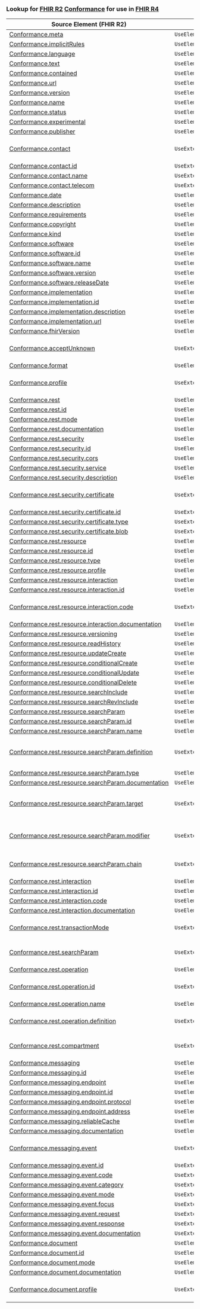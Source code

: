 ### Lookup for [FHIR R2](https://hl7.org/fhir/DSTU2/) [Conformance](https://hl7.org/fhir/DSTU2/Conformance.html) for use in [FHIR R4](https://hl7.org/fhir/R4/)

| Source Element (FHIR R2) | Usage | Target |
| -------------- | ----- | ------ |
| [Conformance.meta](https://hl7.org/fhir/DSTU2/Conformance.html#resource) | `UseElementRenamed` | [CapabilityStatement.meta](https://hl7.org/fhir/R4/CapabilityStatement.html#resource) |
| [Conformance.implicitRules](https://hl7.org/fhir/DSTU2/Conformance.html#resource) | `UseElementRenamed` | [CapabilityStatement.implicitRules](https://hl7.org/fhir/R4/CapabilityStatement.html#resource) |
| [Conformance.language](https://hl7.org/fhir/DSTU2/Conformance.html#resource) | `UseElementRenamed` | [CapabilityStatement.language](https://hl7.org/fhir/R4/CapabilityStatement.html#resource) |
| [Conformance.text](https://hl7.org/fhir/DSTU2/Conformance.html#resource) | `UseElementRenamed` | [CapabilityStatement.text](https://hl7.org/fhir/R4/CapabilityStatement.html#resource) |
| [Conformance.contained](https://hl7.org/fhir/DSTU2/Conformance.html#resource) | `UseElementRenamed` | [CapabilityStatement.contained](https://hl7.org/fhir/R4/CapabilityStatement.html#resource) |
| [Conformance.url](https://hl7.org/fhir/DSTU2/Conformance.html#resource) | `UseElementRenamed` | [CapabilityStatement.url](https://hl7.org/fhir/R4/CapabilityStatement.html#resource) |
| [Conformance.version](https://hl7.org/fhir/DSTU2/Conformance.html#resource) | `UseElementRenamed` | [CapabilityStatement.version](https://hl7.org/fhir/R4/CapabilityStatement.html#resource) |
| [Conformance.name](https://hl7.org/fhir/DSTU2/Conformance.html#resource) | `UseElementRenamed` | [CapabilityStatement.name](https://hl7.org/fhir/R4/CapabilityStatement.html#resource) |
| [Conformance.status](https://hl7.org/fhir/DSTU2/Conformance.html#resource) | `UseElementRenamed` | [CapabilityStatement.status](https://hl7.org/fhir/R4/CapabilityStatement.html#resource) |
| [Conformance.experimental](https://hl7.org/fhir/DSTU2/Conformance.html#resource) | `UseElementRenamed` | [CapabilityStatement.experimental](https://hl7.org/fhir/R4/CapabilityStatement.html#resource) |
| [Conformance.publisher](https://hl7.org/fhir/DSTU2/Conformance.html#resource) | `UseElementRenamed` | [CapabilityStatement.publisher](https://hl7.org/fhir/R4/CapabilityStatement.html#resource) |
| [Conformance.contact](https://hl7.org/fhir/DSTU2/Conformance.html#resource) | `UseExtension` | [http://hl7.org/fhir/1.0/StructureDefinition/extension-Conformance.contact](StructureDefinition-ext-R2-Conformance.contact.html) |
| [Conformance.contact.id](https://hl7.org/fhir/DSTU2/Conformance.html#resource) | `UseExtensionFromAncestor` | - |
| [Conformance.contact.name](https://hl7.org/fhir/DSTU2/Conformance.html#resource) | `UseExtensionFromAncestor` | - |
| [Conformance.contact.telecom](https://hl7.org/fhir/DSTU2/Conformance.html#resource) | `UseExtensionFromAncestor` | - |
| [Conformance.date](https://hl7.org/fhir/DSTU2/Conformance.html#resource) | `UseElementRenamed` | [CapabilityStatement.date](https://hl7.org/fhir/R4/CapabilityStatement.html#resource) |
| [Conformance.description](https://hl7.org/fhir/DSTU2/Conformance.html#resource) | `UseElementRenamed` | [CapabilityStatement.description](https://hl7.org/fhir/R4/CapabilityStatement.html#resource) |
| [Conformance.requirements](https://hl7.org/fhir/DSTU2/Conformance.html#resource) | `UseElementRenamed` | [CapabilityStatement.purpose](https://hl7.org/fhir/R4/CapabilityStatement.html#resource) |
| [Conformance.copyright](https://hl7.org/fhir/DSTU2/Conformance.html#resource) | `UseElementRenamed` | [CapabilityStatement.copyright](https://hl7.org/fhir/R4/CapabilityStatement.html#resource) |
| [Conformance.kind](https://hl7.org/fhir/DSTU2/Conformance.html#resource) | `UseElementRenamed` | [CapabilityStatement.kind](https://hl7.org/fhir/R4/CapabilityStatement.html#resource) |
| [Conformance.software](https://hl7.org/fhir/DSTU2/Conformance.html#resource) | `UseElementRenamed` | [CapabilityStatement.software](https://hl7.org/fhir/R4/CapabilityStatement.html#resource) |
| [Conformance.software.id](https://hl7.org/fhir/DSTU2/Conformance.html#resource) | `UseElementRenamed` | [CapabilityStatement.software.id](https://hl7.org/fhir/R4/CapabilityStatement.html#resource) |
| [Conformance.software.name](https://hl7.org/fhir/DSTU2/Conformance.html#resource) | `UseElementRenamed` | [CapabilityStatement.software.name](https://hl7.org/fhir/R4/CapabilityStatement.html#resource) |
| [Conformance.software.version](https://hl7.org/fhir/DSTU2/Conformance.html#resource) | `UseElementRenamed` | [CapabilityStatement.software.version](https://hl7.org/fhir/R4/CapabilityStatement.html#resource) |
| [Conformance.software.releaseDate](https://hl7.org/fhir/DSTU2/Conformance.html#resource) | `UseElementRenamed` | [CapabilityStatement.software.releaseDate](https://hl7.org/fhir/R4/CapabilityStatement.html#resource) |
| [Conformance.implementation](https://hl7.org/fhir/DSTU2/Conformance.html#resource) | `UseElementRenamed` | [CapabilityStatement.implementation](https://hl7.org/fhir/R4/CapabilityStatement.html#resource) |
| [Conformance.implementation.id](https://hl7.org/fhir/DSTU2/Conformance.html#resource) | `UseElementRenamed` | [CapabilityStatement.implementation.id](https://hl7.org/fhir/R4/CapabilityStatement.html#resource) |
| [Conformance.implementation.description](https://hl7.org/fhir/DSTU2/Conformance.html#resource) | `UseElementRenamed` | [CapabilityStatement.implementation.description](https://hl7.org/fhir/R4/CapabilityStatement.html#resource) |
| [Conformance.implementation.url](https://hl7.org/fhir/DSTU2/Conformance.html#resource) | `UseElementRenamed` | [CapabilityStatement.implementation.url](https://hl7.org/fhir/R4/CapabilityStatement.html#resource) |
| [Conformance.fhirVersion](https://hl7.org/fhir/DSTU2/Conformance.html#resource) | `UseElementRenamed` | [CapabilityStatement.fhirVersion](https://hl7.org/fhir/R4/CapabilityStatement.html#resource) |
| [Conformance.acceptUnknown](https://hl7.org/fhir/DSTU2/Conformance.html#resource) | `UseExtension` | [http://hl7.org/fhir/1.0/StructureDefinition/extension-Conformance.acceptUnknown](StructureDefinition-ext-R2-Conformance.acceptUnknown.html) |
| [Conformance.format](https://hl7.org/fhir/DSTU2/Conformance.html#resource) | `UseElementRenamed` | [CapabilityStatement.format](https://hl7.org/fhir/R4/CapabilityStatement.html#resource) |
| [Conformance.profile](https://hl7.org/fhir/DSTU2/Conformance.html#resource) | `UseExtension` | [http://hl7.org/fhir/1.0/StructureDefinition/extension-Conformance.profile](StructureDefinition-ext-R2-Conformance.profile.html) |
| [Conformance.rest](https://hl7.org/fhir/DSTU2/Conformance.html#resource) | `UseElementRenamed` | [CapabilityStatement.rest](https://hl7.org/fhir/R4/CapabilityStatement.html#resource) |
| [Conformance.rest.id](https://hl7.org/fhir/DSTU2/Conformance.html#resource) | `UseElementRenamed` | [CapabilityStatement.rest.id](https://hl7.org/fhir/R4/CapabilityStatement.html#resource) |
| [Conformance.rest.mode](https://hl7.org/fhir/DSTU2/Conformance.html#resource) | `UseElementRenamed` | [CapabilityStatement.rest.mode](https://hl7.org/fhir/R4/CapabilityStatement.html#resource) |
| [Conformance.rest.documentation](https://hl7.org/fhir/DSTU2/Conformance.html#resource) | `UseElementRenamed` | [CapabilityStatement.rest.documentation](https://hl7.org/fhir/R4/CapabilityStatement.html#resource) |
| [Conformance.rest.security](https://hl7.org/fhir/DSTU2/Conformance.html#resource) | `UseElementRenamed` | [CapabilityStatement.rest.security](https://hl7.org/fhir/R4/CapabilityStatement.html#resource) |
| [Conformance.rest.security.id](https://hl7.org/fhir/DSTU2/Conformance.html#resource) | `UseElementRenamed` | [CapabilityStatement.rest.security.id](https://hl7.org/fhir/R4/CapabilityStatement.html#resource) |
| [Conformance.rest.security.cors](https://hl7.org/fhir/DSTU2/Conformance.html#resource) | `UseElementRenamed` | [CapabilityStatement.rest.security.cors](https://hl7.org/fhir/R4/CapabilityStatement.html#resource) |
| [Conformance.rest.security.service](https://hl7.org/fhir/DSTU2/Conformance.html#resource) | `UseElementRenamed` | [CapabilityStatement.rest.security.service](https://hl7.org/fhir/R4/CapabilityStatement.html#resource) |
| [Conformance.rest.security.description](https://hl7.org/fhir/DSTU2/Conformance.html#resource) | `UseElementRenamed` | [CapabilityStatement.rest.security.description](https://hl7.org/fhir/R4/CapabilityStatement.html#resource) |
| [Conformance.rest.security.certificate](https://hl7.org/fhir/DSTU2/Conformance.html#resource) | `UseExtension` | [http://hl7.org/fhir/1.0/StructureDefinition/extension-Conformance.rest.security.certificate](StructureDefinition-ext-R2-Conformance.re.se.certificate.html) |
| [Conformance.rest.security.certificate.id](https://hl7.org/fhir/DSTU2/Conformance.html#resource) | `UseExtensionFromAncestor` | - |
| [Conformance.rest.security.certificate.type](https://hl7.org/fhir/DSTU2/Conformance.html#resource) | `UseExtensionFromAncestor` | - |
| [Conformance.rest.security.certificate.blob](https://hl7.org/fhir/DSTU2/Conformance.html#resource) | `UseExtensionFromAncestor` | - |
| [Conformance.rest.resource](https://hl7.org/fhir/DSTU2/Conformance.html#resource) | `UseElementRenamed` | [CapabilityStatement.rest.resource](https://hl7.org/fhir/R4/CapabilityStatement.html#resource) |
| [Conformance.rest.resource.id](https://hl7.org/fhir/DSTU2/Conformance.html#resource) | `UseElementRenamed` | [CapabilityStatement.rest.resource.id](https://hl7.org/fhir/R4/CapabilityStatement.html#resource) |
| [Conformance.rest.resource.type](https://hl7.org/fhir/DSTU2/Conformance.html#resource) | `UseElementRenamed` | [CapabilityStatement.rest.resource.type](https://hl7.org/fhir/R4/CapabilityStatement.html#resource) |
| [Conformance.rest.resource.profile](https://hl7.org/fhir/DSTU2/Conformance.html#resource) | `UseElementRenamed` | [CapabilityStatement.rest.resource.profile](https://hl7.org/fhir/R4/CapabilityStatement.html#resource) |
| [Conformance.rest.resource.interaction](https://hl7.org/fhir/DSTU2/Conformance.html#resource) | `UseElementRenamed` | [CapabilityStatement.rest.resource.interaction](https://hl7.org/fhir/R4/CapabilityStatement.html#resource) |
| [Conformance.rest.resource.interaction.id](https://hl7.org/fhir/DSTU2/Conformance.html#resource) | `UseElementRenamed` | [CapabilityStatement.rest.resource.interaction.id](https://hl7.org/fhir/R4/CapabilityStatement.html#resource) |
| [Conformance.rest.resource.interaction.code](https://hl7.org/fhir/DSTU2/Conformance.html#resource) | `UseExtension` | [http://hl7.org/fhir/1.0/StructureDefinition/extension-Conformance.rest.resource.interaction.code](StructureDefinition-ext-R2-Conformance.re.re.in.code.html) |
| [Conformance.rest.resource.interaction.documentation](https://hl7.org/fhir/DSTU2/Conformance.html#resource) | `UseElementRenamed` | [CapabilityStatement.rest.resource.interaction.documentation](https://hl7.org/fhir/R4/CapabilityStatement.html#resource) |
| [Conformance.rest.resource.versioning](https://hl7.org/fhir/DSTU2/Conformance.html#resource) | `UseElementRenamed` | [CapabilityStatement.rest.resource.versioning](https://hl7.org/fhir/R4/CapabilityStatement.html#resource) |
| [Conformance.rest.resource.readHistory](https://hl7.org/fhir/DSTU2/Conformance.html#resource) | `UseElementRenamed` | [CapabilityStatement.rest.resource.readHistory](https://hl7.org/fhir/R4/CapabilityStatement.html#resource) |
| [Conformance.rest.resource.updateCreate](https://hl7.org/fhir/DSTU2/Conformance.html#resource) | `UseElementRenamed` | [CapabilityStatement.rest.resource.updateCreate](https://hl7.org/fhir/R4/CapabilityStatement.html#resource) |
| [Conformance.rest.resource.conditionalCreate](https://hl7.org/fhir/DSTU2/Conformance.html#resource) | `UseElementRenamed` | [CapabilityStatement.rest.resource.conditionalCreate](https://hl7.org/fhir/R4/CapabilityStatement.html#resource) |
| [Conformance.rest.resource.conditionalUpdate](https://hl7.org/fhir/DSTU2/Conformance.html#resource) | `UseElementRenamed` | [CapabilityStatement.rest.resource.conditionalUpdate](https://hl7.org/fhir/R4/CapabilityStatement.html#resource) |
| [Conformance.rest.resource.conditionalDelete](https://hl7.org/fhir/DSTU2/Conformance.html#resource) | `UseElementRenamed` | [CapabilityStatement.rest.resource.conditionalDelete](https://hl7.org/fhir/R4/CapabilityStatement.html#resource) |
| [Conformance.rest.resource.searchInclude](https://hl7.org/fhir/DSTU2/Conformance.html#resource) | `UseElementRenamed` | [CapabilityStatement.rest.resource.searchInclude](https://hl7.org/fhir/R4/CapabilityStatement.html#resource) |
| [Conformance.rest.resource.searchRevInclude](https://hl7.org/fhir/DSTU2/Conformance.html#resource) | `UseElementRenamed` | [CapabilityStatement.rest.resource.searchRevInclude](https://hl7.org/fhir/R4/CapabilityStatement.html#resource) |
| [Conformance.rest.resource.searchParam](https://hl7.org/fhir/DSTU2/Conformance.html#resource) | `UseElementRenamed` | [CapabilityStatement.rest.resource.searchParam](https://hl7.org/fhir/R4/CapabilityStatement.html#resource) |
| [Conformance.rest.resource.searchParam.id](https://hl7.org/fhir/DSTU2/Conformance.html#resource) | `UseElementRenamed` | [CapabilityStatement.rest.resource.searchParam.id](https://hl7.org/fhir/R4/CapabilityStatement.html#resource) |
| [Conformance.rest.resource.searchParam.name](https://hl7.org/fhir/DSTU2/Conformance.html#resource) | `UseElementRenamed` | [CapabilityStatement.rest.resource.searchParam.name](https://hl7.org/fhir/R4/CapabilityStatement.html#resource) |
| [Conformance.rest.resource.searchParam.definition](https://hl7.org/fhir/DSTU2/Conformance.html#resource) | `UseExtension` | [http://hl7.org/fhir/1.0/StructureDefinition/extension-Conformance.rest.resource.searchParam.definition](StructureDefinition-ext-R2-Conformance.re.re.se.definition.html) |
| [Conformance.rest.resource.searchParam.type](https://hl7.org/fhir/DSTU2/Conformance.html#resource) | `UseElementRenamed` | [CapabilityStatement.rest.resource.searchParam.type](https://hl7.org/fhir/R4/CapabilityStatement.html#resource) |
| [Conformance.rest.resource.searchParam.documentation](https://hl7.org/fhir/DSTU2/Conformance.html#resource) | `UseElementRenamed` | [CapabilityStatement.rest.resource.searchParam.documentation](https://hl7.org/fhir/R4/CapabilityStatement.html#resource) |
| [Conformance.rest.resource.searchParam.target](https://hl7.org/fhir/DSTU2/Conformance.html#resource) | `UseExtension` | [http://hl7.org/fhir/1.0/StructureDefinition/extension-Conformance.rest.resource.searchParam.target](StructureDefinition-ext-R2-Conformance.re.re.se.target.html) |
| [Conformance.rest.resource.searchParam.modifier](https://hl7.org/fhir/DSTU2/Conformance.html#resource) | `UseExtension` | [http://hl7.org/fhir/1.0/StructureDefinition/extension-Conformance.rest.resource.searchParam.modifier](StructureDefinition-ext-R2-Conformance.re.re.se.modifier.html) |
| [Conformance.rest.resource.searchParam.chain](https://hl7.org/fhir/DSTU2/Conformance.html#resource) | `UseExtension` | [http://hl7.org/fhir/1.0/StructureDefinition/extension-Conformance.rest.resource.searchParam.chain](StructureDefinition-ext-R2-Conformance.re.re.se.chain.html) |
| [Conformance.rest.interaction](https://hl7.org/fhir/DSTU2/Conformance.html#resource) | `UseElementRenamed` | [CapabilityStatement.rest.interaction](https://hl7.org/fhir/R4/CapabilityStatement.html#resource) |
| [Conformance.rest.interaction.id](https://hl7.org/fhir/DSTU2/Conformance.html#resource) | `UseElementRenamed` | [CapabilityStatement.rest.interaction.id](https://hl7.org/fhir/R4/CapabilityStatement.html#resource) |
| [Conformance.rest.interaction.code](https://hl7.org/fhir/DSTU2/Conformance.html#resource) | `UseElementRenamed` | [CapabilityStatement.rest.interaction.code](https://hl7.org/fhir/R4/CapabilityStatement.html#resource) |
| [Conformance.rest.interaction.documentation](https://hl7.org/fhir/DSTU2/Conformance.html#resource) | `UseElementRenamed` | [CapabilityStatement.rest.interaction.documentation](https://hl7.org/fhir/R4/CapabilityStatement.html#resource) |
| [Conformance.rest.transactionMode](https://hl7.org/fhir/DSTU2/Conformance.html#resource) | `UseExtension` | [http://hl7.org/fhir/1.0/StructureDefinition/extension-Conformance.rest.transactionMode](StructureDefinition-ext-R2-Conformance.re.transactionMode.html) |
| [Conformance.rest.searchParam](https://hl7.org/fhir/DSTU2/Conformance.html#resource) | `UseExtension` | [http://hl7.org/fhir/1.0/StructureDefinition/extension-Conformance.rest.searchParam](StructureDefinition-ext-R2-Conformance.re.searchParam.html) |
| [Conformance.rest.operation](https://hl7.org/fhir/DSTU2/Conformance.html#resource) | `UseElementRenamed` | [CapabilityStatement.rest.operation](https://hl7.org/fhir/R4/CapabilityStatement.html#resource) |
| [Conformance.rest.operation.id](https://hl7.org/fhir/DSTU2/Conformance.html#resource) | `UseExtension` | [http://hl7.org/fhir/1.0/StructureDefinition/extension-Conformance.rest.operation.id](StructureDefinition-ext-R2-Conformance.re.op.id.html) |
| [Conformance.rest.operation.name](https://hl7.org/fhir/DSTU2/Conformance.html#resource) | `UseElementRenamed` | [CapabilityStatement.rest.resource.operation.name](https://hl7.org/fhir/R4/CapabilityStatement.html#resource) |
| [Conformance.rest.operation.definition](https://hl7.org/fhir/DSTU2/Conformance.html#resource) | `UseExtension` | [http://hl7.org/fhir/1.0/StructureDefinition/extension-Conformance.rest.operation.definition](StructureDefinition-ext-R2-Conformance.re.op.definition.html) |
| [Conformance.rest.compartment](https://hl7.org/fhir/DSTU2/Conformance.html#resource) | `UseExtension` | [http://hl7.org/fhir/1.0/StructureDefinition/extension-Conformance.rest.compartment](StructureDefinition-ext-R2-Conformance.re.compartment.html) |
| [Conformance.messaging](https://hl7.org/fhir/DSTU2/Conformance.html#resource) | `UseElementRenamed` | [CapabilityStatement.messaging](https://hl7.org/fhir/R4/CapabilityStatement.html#resource) |
| [Conformance.messaging.id](https://hl7.org/fhir/DSTU2/Conformance.html#resource) | `UseElementRenamed` | [CapabilityStatement.messaging.id](https://hl7.org/fhir/R4/CapabilityStatement.html#resource) |
| [Conformance.messaging.endpoint](https://hl7.org/fhir/DSTU2/Conformance.html#resource) | `UseElementRenamed` | [CapabilityStatement.messaging.endpoint](https://hl7.org/fhir/R4/CapabilityStatement.html#resource) |
| [Conformance.messaging.endpoint.id](https://hl7.org/fhir/DSTU2/Conformance.html#resource) | `UseElementRenamed` | [CapabilityStatement.messaging.endpoint.id](https://hl7.org/fhir/R4/CapabilityStatement.html#resource) |
| [Conformance.messaging.endpoint.protocol](https://hl7.org/fhir/DSTU2/Conformance.html#resource) | `UseElementRenamed` | [CapabilityStatement.messaging.endpoint.protocol](https://hl7.org/fhir/R4/CapabilityStatement.html#resource) |
| [Conformance.messaging.endpoint.address](https://hl7.org/fhir/DSTU2/Conformance.html#resource) | `UseElementRenamed` | [CapabilityStatement.messaging.endpoint.address](https://hl7.org/fhir/R4/CapabilityStatement.html#resource) |
| [Conformance.messaging.reliableCache](https://hl7.org/fhir/DSTU2/Conformance.html#resource) | `UseElementRenamed` | [CapabilityStatement.messaging.reliableCache](https://hl7.org/fhir/R4/CapabilityStatement.html#resource) |
| [Conformance.messaging.documentation](https://hl7.org/fhir/DSTU2/Conformance.html#resource) | `UseElementRenamed` | [CapabilityStatement.messaging.documentation](https://hl7.org/fhir/R4/CapabilityStatement.html#resource) |
| [Conformance.messaging.event](https://hl7.org/fhir/DSTU2/Conformance.html#resource) | `UseExtension` | [http://hl7.org/fhir/1.0/StructureDefinition/extension-Conformance.messaging.event](StructureDefinition-ext-R2-Conformance.me.event.html) |
| [Conformance.messaging.event.id](https://hl7.org/fhir/DSTU2/Conformance.html#resource) | `UseExtensionFromAncestor` | - |
| [Conformance.messaging.event.code](https://hl7.org/fhir/DSTU2/Conformance.html#resource) | `UseExtensionFromAncestor` | - |
| [Conformance.messaging.event.category](https://hl7.org/fhir/DSTU2/Conformance.html#resource) | `UseExtensionFromAncestor` | - |
| [Conformance.messaging.event.mode](https://hl7.org/fhir/DSTU2/Conformance.html#resource) | `UseExtensionFromAncestor` | - |
| [Conformance.messaging.event.focus](https://hl7.org/fhir/DSTU2/Conformance.html#resource) | `UseExtensionFromAncestor` | - |
| [Conformance.messaging.event.request](https://hl7.org/fhir/DSTU2/Conformance.html#resource) | `UseExtensionFromAncestor` | - |
| [Conformance.messaging.event.response](https://hl7.org/fhir/DSTU2/Conformance.html#resource) | `UseExtensionFromAncestor` | - |
| [Conformance.messaging.event.documentation](https://hl7.org/fhir/DSTU2/Conformance.html#resource) | `UseExtensionFromAncestor` | - |
| [Conformance.document](https://hl7.org/fhir/DSTU2/Conformance.html#resource) | `UseElementRenamed` | [CapabilityStatement.document](https://hl7.org/fhir/R4/CapabilityStatement.html#resource) |
| [Conformance.document.id](https://hl7.org/fhir/DSTU2/Conformance.html#resource) | `UseElementRenamed` | [CapabilityStatement.document.id](https://hl7.org/fhir/R4/CapabilityStatement.html#resource) |
| [Conformance.document.mode](https://hl7.org/fhir/DSTU2/Conformance.html#resource) | `UseElementRenamed` | [CapabilityStatement.document.mode](https://hl7.org/fhir/R4/CapabilityStatement.html#resource) |
| [Conformance.document.documentation](https://hl7.org/fhir/DSTU2/Conformance.html#resource) | `UseElementRenamed` | [CapabilityStatement.document.documentation](https://hl7.org/fhir/R4/CapabilityStatement.html#resource) |
| [Conformance.document.profile](https://hl7.org/fhir/DSTU2/Conformance.html#resource) | `UseExtension` | [http://hl7.org/fhir/1.0/StructureDefinition/extension-Conformance.document.profile](StructureDefinition-ext-R2-Conformance.do.profile.html) |
